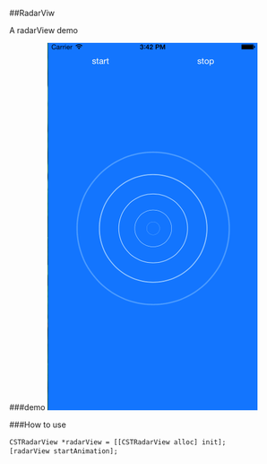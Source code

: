 ##RadarViw

A radarView demo

###demo
![](snap.gif)

###How to use

```objc
CSTRadarView *radarView = [[CSTRadarView alloc] init];
[radarView startAnimation];
```

